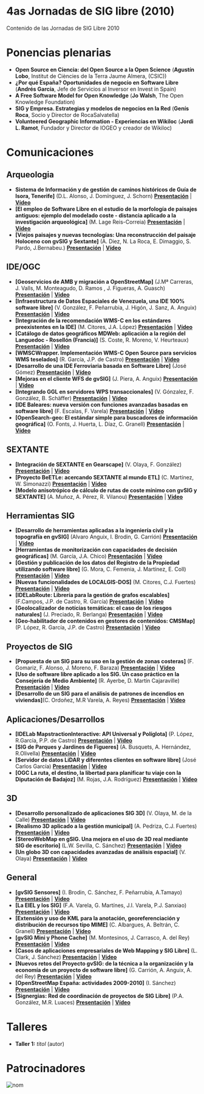 # 4as Jornadas de SIG libre (2010)

Contenido de las Jornadas de SIG Libre 2010


Ponencias plenarias
====================

* **Open Source en Ciencia: del Open Source a la Open Science** (**Agustín Lobo**, Institut de Ciències de la Terra Jaume Almera, (CSIC))
* **¿Por qué España? Oportunidades de negocio en Software Libre** (**Andrés García**, Jefe de Servicios al Inversor en Invest in Spain)
* **A Free Software Model for Open Knowledge** (**Jo Walsh**, The Open Knowledge Foundation)
* **SIG y Empresa. Estrategias y modelos de negocios en la Red** (**Genís Roca**, Socio y Director de RocaSalvatella)
* **Volunteered Geographic Information - Experiencias en Wikiloc** (**Jordi L. Ramot**, Fundador y Director de IOGEO y creador de Wikiloc)

Comunicaciones
=================


Arqueologia
---------------------------

* **Sistema de Información y de gestión de caminos históricos de Guía de Isora, Tenerife]** (D.L. Alonso, J. Domínguez, J. Schorn) **[Presentación]()** | **[Vídeo]()**
* **[El empleo de Software Libre en el estudio de la morfología de paisajes antiguos: ejemplo del modelado coste - distancia aplicado a la investigación arqueológica]** (M. Lage Reis-Correia) **[Presentación]()** | **[Vídeo]()**
* **[Viejos paisajes y nuevas tecnologías: Una reconstrucción del paisaje Holoceno con gvSIG y Sextante]** (A. Diez, N. La
Roca, E. Dimaggio, S. Pardo, J.Bernabeu.) **[Presentación]()** | **[Vídeo]()**


IDE/OGC
---------------------------
* **[Geoservicios de AMB y migración a OpenStreetMap]** (J.Mª Carreras, J. Valls, M. Monteagudo, D. Ramos , J. Figueras, A. Guasch) **[Presentación]()** | **[Vídeo]()**
* **[Infraestructura de Datos Espaciales de Venezuela, una IDE 100% software libre]** (V. González, F. Peñarrubia, J. Higón, J. Sanz, A. Anguix) **[Presentación]()** | **[Vídeo]()**
* **[Integración de la recomendación WMS-C en los estándares preexistentes en la IDE]** (M. Citores, J.A. López) **[Presentación]()** | **[Vídeo]()**
* **[Catálogo de datos geográficos MDWeb: aplicación a la región del Languedoc - Rosellón (Francia)]** (S. Coste, R. Moreno, V. Heurteaux) **[Presentación]()** | **[Vídeo]()**
* **[WMSCWrapper. Implementación WMS-C Open Source para servicios WMS teselados]** (R. García, J.P. de Castro) **[Presentación]()** | **[Vídeo]()**
* **[Desarrollo de una IDE Ferroviaria basada en Software Libre]** (José Gómez) **[Presentación]()** | **[Vídeo]()**
* **[Mejoras en el cliente WFS de gvSIG]** (J. Piera, A. Anguix) **[Presentación]()** | **[Vídeo]()**
* **[Integrando GGL en servidores WPS transaccionales]** (V. Gónzalez, F. González, B. Schäffer) **[Presentación]()** | **[Vídeo]()**
* **[IDE Baleares: nueva versión con funciones avanzadas basadas en software libre]** (F. Escalas, F. Varela) **[Presentación]()** | **[Vídeo]()**
* **[OpenSearch-geo: El estándar simple para buscadores de información geográfica]** (O. Fonts, J. Huerta, L. Díaz, C. Granell) **[Presentación]()** | **[Vídeo]()**

SEXTANTE
---------------------------
* **[Integración de SEXTANTE en Gearscape]** (V. Olaya, F. González) **[Presentación]()** | **[Vídeo]()**
* **[Proyecto BeETLe: acercando SEXTANTE al mundo ETL]** (C. Martínez, W. Simonazzi) **[Presentación]()** | **[Vídeo]()**
* **[Modelo anisotrópico de cálculo de rutas de coste mínimo con gvSIG y SEXTANTE]** (A. Muñoz, A. Pérez, R. Vilanou) **[Presentación]()** | **[Vídeo]()**

Herramientas SIG
---------------------------
* **[Desarrollo de herramientas aplicadas a la ingeniería civil y la topografía en gvSIG]** (Alvaro Anguix, I. Brodin, G. Carrión) **[Presentación]()** | **[Vídeo]()**
* **[Herramientas de monitorización con capacidades de decisión geográficas]** (M. García, J.A. Chico) **[Presentación]()** | **[Vídeo]()**
* **[Gestión y publicación de los datos del Registro de la Propiedad utilizando software libre]** (G. Mora, C. Femenia, J. Martínez, E. Coll) **[Presentación]()** | **[Vídeo]()**
* **[Nuevas funcionalidades de LOCALGIS-DOS]** (M. Citores, C.J. Fuertes) **[Presentación]()** | **[Vídeo]()**
* **[IDELabRoute: Librería para la gestión de grafos escalables]** (F.Campos, J.P. de Castro, R. García) **[Presentación]()** | **[Vídeo]()**
* **[Geolocalizador de notícias temáticas: el caso de los riesgos naturales]** (J. Preciado, R. Berlanga) **[Presentación]()** | **[Vídeo]()**
* **[Geo-habilitador de contenidos en gestores de contenidos: CMSMap]** (P. López, R. García, J.P. de Castro) **[Presentación]()** | **[Vídeo]()**

Proyectos de SIG
---------------------------
* **[Propuesta de un SIG para su uso en la gestión de zonas costeras]** (F. Gomariz, F. Alonso, J. Moreno, F. Baraza) **[Presentación]()** | **[Vídeo]()**
* **[Uso de software libre aplicado a los SIG. Un caso práctico en la Consejería de Medio Ambiente]** (R. Ayerbe, D. Martín Cajaraville) **[Presentación]()** | **[Vídeo]()**
* **[Desarrollo de un SIG para el análisis de patrones de incendios en viviendas]**(C. Ordoñez, M.R Varela, A. Reyes) **[Presentación]()** | **[Vídeo]()**

Aplicaciones/Desarrollos
---------------------------
* **[IDELab MapstractionInteractive: API Universal y Políglota]** (P. López, R.García, P.P. de Castro) **[Presentación]()** | **[Vídeo]()**
* **[SIG de Parques y Jardines de Figueres]** (A. Busquets, A. Hernández, R.Olivella) **[Presentación]()** | **[Vídeo]()**
* **[Servidor de datos LiDAR y diferentes clientes en software libre]** (José Carlos García) **[Presentación]()** | **[Vídeo]()**
* **[OGC La ruta, el destino, la libertad para planificar tu viaje con la Diputación de Badajoz]** (M. Rojas, J.A. Rodríguez) **[Presentación]()** | **[Vídeo]()**

3D
---------------------------
* **[Desarrollo personalizado de aplicaciones SIG 3D]** (V. Olaya, M. de la Calle) **[Presentación]()** | **[Vídeo]()**
* **[Realismo 3D aplicado a la gestión municipal]** (A. Pedriza, C.J. Fuertes) **[Presentación]()** | **[Vídeo]()**
* **[StereoWebMap en gSIG. Una mejora en el uso de 3D real mediante SIG de escritorio]** (L.W. Sevilla, C. Sánchez) **[Presentación]()** | **[Vídeo]()**
* **[Un globo 3D con capacidades avanzadas de análisis espacial]** (V. Olaya) **[Presentación]()** | **[Vídeo]()**

General
---------------------------
* **[gvSIG Sensores]** (I. Brodin, C. Sánchez, F. Peñarrubia, A.Tamayo) **[Presentación]()** | **[Vídeo]()**
* **[La EIEL y los SIG]** (F.A. Varela, G. Martínes, J.I. Varela, P.J. Sanxiao) **[Presentación]()** | **[Vídeo]()**
* **[Extensión y uso de KML para la anotación, georeferenciación y distribución de recursos tipo MIME]** (C. Albargues, A. Beltrán, C. Granell) **[Presentación]()** | **[Vídeo]()**
* **[gvSIG Mini y Phone Cache]** (M. Montesinos, J. Carrasco, A. del Rey) **[Presentación]()** | **[Vídeo]()**
* **[Casos de aplicaciones empresariales de Web Mapping y SIG Libre]** (L. Clark, J. Sánchez) **[Presentación]()** | **[Vídeo]()**
* **[Nuevos retos del Proyecto gvSIG: de la técnica a la organización y la economía de un proyecto de software libre]** (G. Carrión, A. Anguix, A. del Rey) **[Presentación]()** | **[Vídeo]()**
* **[OpenStreetMap España: actividades 2009-2010]** (I. Sánchez) **[Presentación]()** | **[Vídeo]()**
* **[Signergias: Red de coordinación de proyectos de SIG Libre]** (P.A. González, M.R. Luaces) **[Presentación]()** | **[Vídeo]()**

Talleres
========

* **Taller 1:** *titol* (autor)

Patrocinadores
==============

![nom](img/fitxer.jpg)
